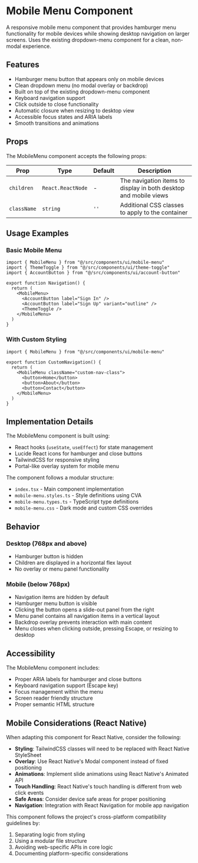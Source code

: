 # Mobile Menu Component

A responsive mobile menu component that provides hamburger menu functionality for mobile devices while showing desktop navigation on larger screens. Uses the existing dropdown-menu component for a clean, non-modal experience.

## Features

- Hamburger menu button that appears only on mobile devices
- Clean dropdown menu (no modal overlay or backdrop)
- Built on top of the existing dropdown-menu component
- Keyboard navigation support
- Click outside to close functionality
- Automatic closure when resizing to desktop view
- Accessible focus states and ARIA labels
- Smooth transitions and animations

## Props

The MobileMenu component accepts the following props:

| Prop | Type | Default | Description |
|------|------|---------|-------------|
| `children` | `React.ReactNode` | - | The navigation items to display in both desktop and mobile views |
| `className` | `string` | `''` | Additional CSS classes to apply to the container |

## Usage Examples

### Basic Mobile Menu

```tsx
import { MobileMenu } from "@/src/components/ui/mobile-menu"
import { ThemeToggle } from "@/src/components/ui/theme-toggle"
import { AccountButton } from "@/src/components/ui/account-button"

export function Navigation() {
  return (
    <MobileMenu>
      <AccountButton label="Sign In" />
      <AccountButton label="Sign Up" variant="outline" />
      <ThemeToggle />
    </MobileMenu>
  )
}
```

### With Custom Styling

```tsx
import { MobileMenu } from "@/src/components/ui/mobile-menu"

export function CustomNavigation() {
  return (
    <MobileMenu className="custom-nav-class">
      <button>Home</button>
      <button>About</button>
      <button>Contact</button>
    </MobileMenu>
  )
}
```

## Implementation Details

The MobileMenu component is built using:

- React hooks (`useState`, `useEffect`) for state management
- Lucide React icons for hamburger and close buttons
- TailwindCSS for responsive styling
- Portal-like overlay system for mobile menu

The component follows a modular structure:
- `index.tsx` - Main component implementation
- `mobile-menu.styles.ts` - Style definitions using CVA
- `mobile-menu.types.ts` - TypeScript type definitions
- `mobile-menu.css` - Dark mode and custom CSS overrides

## Behavior

### Desktop (768px and above)
- Hamburger button is hidden
- Children are displayed in a horizontal flex layout
- No overlay or menu panel functionality

### Mobile (below 768px)
- Navigation items are hidden by default
- Hamburger menu button is visible
- Clicking the button opens a slide-out panel from the right
- Menu panel contains all navigation items in a vertical layout
- Backdrop overlay prevents interaction with main content
- Menu closes when clicking outside, pressing Escape, or resizing to desktop

## Accessibility

The MobileMenu component includes:
- Proper ARIA labels for hamburger and close buttons
- Keyboard navigation support (Escape key)
- Focus management within the menu
- Screen reader friendly structure
- Proper semantic HTML structure

## Mobile Considerations (React Native)

When adapting this component for React Native, consider the following:

- **Styling**: TailwindCSS classes will need to be replaced with React Native StyleSheet
- **Overlay**: Use React Native's Modal component instead of fixed positioning
- **Animations**: Implement slide animations using React Native's Animated API
- **Touch Handling**: React Native's touch handling is different from web click events
- **Safe Areas**: Consider device safe areas for proper positioning
- **Navigation**: Integration with React Navigation for mobile app navigation

This component follows the project's cross-platform compatibility guidelines by:
1. Separating logic from styling
2. Using a modular file structure
3. Avoiding web-specific APIs in core logic
4. Documenting platform-specific considerations
